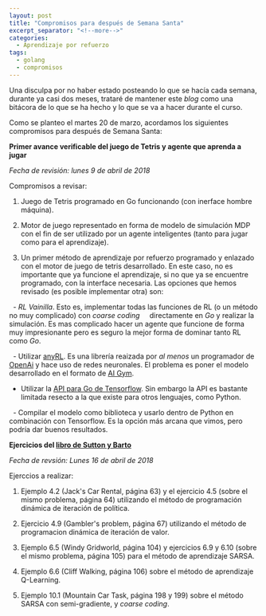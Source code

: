```yaml
---
layout: post
title: "Compromisos para después de Semana Santa"
excerpt_separator: "<!--more-->"
categories:
  - Aprendizaje por refuerzo
tags:
  - golang
  - compromisos
---
```


Una disculpa por no haber estado posteando lo que se hacía cada semana, 
durante ya casi dos meses, trataré de mantener este *blog* como una bitácora de lo que se ha hecho y lo que se va a hacer
durante el curso.

Como se planteo el martes 20 de marzo, acordamos los siguientes compromisos para después de Semana Santa:

<!--more-->

**Primer avance verificable del juego de Tetris y agente que aprenda a jugar**

*Fecha de revisión: lunes 9 de abril de 2018*

Compromisos a revisar:
  
1. Juego de Tetris programado en Go funcionando (con inerface hombre máquina).
  
2. Motor de juego representado en forma de modelo de simulación MDP con el fin de ser 
   utilizado por un agente inteligentes (tanto para jugar como para el aprendizaje).
  
3. Un primer método de aprendizaje por refuerzo programado y enlazado con el motor de juego de tetris desarrollado.
   En este caso, no es importante que ya funcione el aprendizaje, si no que ya se encuentre programado, con la interface
   necesaria. Las opciones que hemos revisado (es posible implementar otra) son:
     
   - *RL Vainilla*. Esto es, implementar todas las funciones de RL (o un método no muy complicado) con *coarse coding* 
     directamente en *Go* y realizar la simulación. Es mas complicado hacer un agente que funcione de forma muy impresionante 
     pero es seguro la mejor forma de dominar tanto RL como *Go*.
         
   - Utilizar [anyRL](https://github.com/unixpickle/anyrl). Es una librería reaizada por *al menos* un programador de 
     [OpenAi](https://openai.com) y hace uso de redes neuronales. El problema es poner el modelo desarrollado en el formato de 
     [AI Gym](https://gym.openai.com).
        
   - Utilizar la [API para Go de Tensorflow](https://godoc.org/github.com/tensorflow/tensorflow/tensorflow/go). 
     Sin embargo la API es bastante limitada resecto a la que existe para otros lenguajes, como Python.
        
   - Compilar el modelo como biblioteca y usarlo dentro de Python en combinación con Tensorflow. Es la opción más arcana que vimos, 
     pero podría dar buenos resultados.
        
**Ejercicios del [libro de Sutton y Barto](http://incompleteideas.net/book/bookdraft2017nov5.pdf)**

*Fecha de revsión: Lunes 16 de abril de 2018*

Ejerccios a realizar:

1. Ejemplo 4.2 (Jack's Car Rental, página 63) y el ejercicio 4.5 (sobre el mismo problema, página 64) 
   utilizando el método de programación dinámica de iteración de política.
     
2. Ejercicio 4.9 (Gambler's problem, página 67) utilizando el método de programacion dinámica de iteración de valor.
  
3. Ejemplo 6.5 (Windy Gridworld, página 104) y ejercicios 6.9 y 6.10 (sobre el mismo problema, página 105) para 
   el método de aprendizaje SARSA.
  
4. Ejemplo 6.6 (Cliff Walking, página 106) sobre el método de aprendizaje Q-Learning.
  
5. Ejemplo 10.1 (Mountain Car Task, página 198 y 199) sobre el método SARSA con semi-gradiente, y *coarse coding*. 



